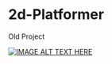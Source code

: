 # 2d-Platformer
Old Project<br>

[![IMAGE ALT TEXT HERE](https://user-images.githubusercontent.com/29523816/37480835-47568048-2891-11e8-9cec-de761ccf9cf0.png)](https://www.youtube.com/watch?v=lGS1D3kbyCw&t=8s)
